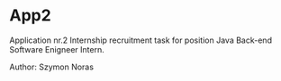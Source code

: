 # App2
Application nr.2
Internship recruitment task for position Java Back-end Software Enigneer Intern.

Author: Szymon Noras
